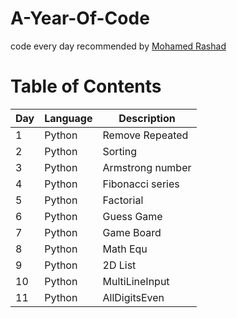 # A-Year-Of-Code
code every day recommended by [Mohamed Rashad](https://github.com/MohammedRashad/A-Year-of-Code)

# Table of Contents  
| Day | Language | Description |
| --- | --- | --- | 
| 1 | Python | Remove Repeated |
| 2 | Python | Sorting | 
| 3 | Python | Armstrong number |
| 4 | Python | Fibonacci series |
| 5 | Python | Factorial |
| 6 | Python | Guess Game |
| 7 | Python | Game Board |
| 8 | Python | Math Equ |
| 9 | Python | 2D List |
| 10 | Python | MultiLineInput |
| 11 | Python | AllDigitsEven |
